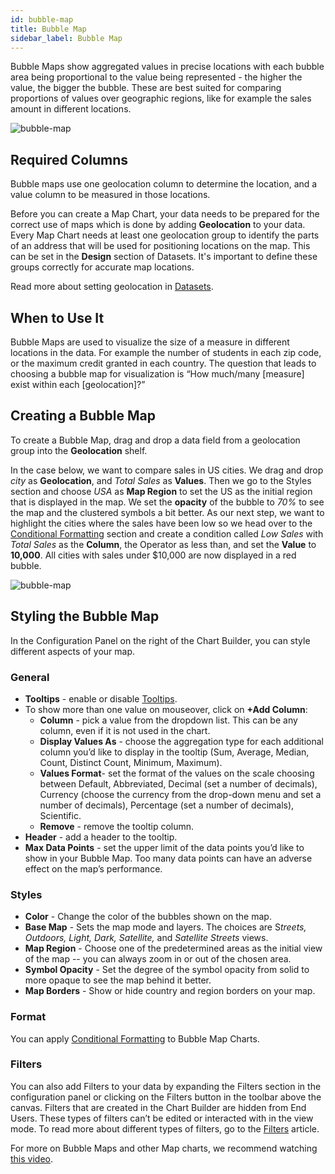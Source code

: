 ```yaml
---
id: bubble-map
title: Bubble Map
sidebar_label: Bubble Map
---
```


<div style={{textAlign: "justify"}}>

Bubble Maps show aggregated values in precise locations with each bubble area being proportional to the value being represented - the higher the value, the bigger the bubble. These are best suited for comparing proportions of values over geographic regions, like for example the sales amount in different locations.
 
![bubble-map](https://s3.amazonaws.com/cdn.qrvey.com/documentation_assets/ui-docs/dataviews/chart-types-all/Bubble-Map/bubble.png#thumbnail)
 
 
## Required Columns
Bubble maps use one geolocation column to determine the location, and a value column to be measured in those locations. 

Before you can create a Map Chart, your data needs to be prepared for the correct use of maps which is done by adding **Geolocation** to your data.
Every Map Chart needs at least one geolocation group to identify the parts of an address that will be used for positioning locations on the map. This can be set in the **Design** section of Datasets. It's important to define these groups correctly for accurate map locations.

Read more about setting geolocation in <a href="/docs/ui-docs/datasets/datasets" target="_blank">Datasets</a>.

 
## When to Use It
Bubble Maps are used to visualize the size of a measure in different locations in the data. For example the number of students in each zip code, or the maximum credit granted in each country. The question that leads to choosing a bubble map for visualization is “How much/many [measure] exist within each [geolocation]?”
 
## Creating a Bubble Map
 
To create a Bubble Map, drag and drop a data field from a geolocation group into the **Geolocation** shelf.
 
In the case below, we want to compare sales in US cities. We drag and drop *city* as **Geolocation**, and *Total Sales* as **Values**. Then we go to the Styles section and choose *USA* as **Map Region** to set the US as the initial region that is displayed in the map. We set the **opacity** of the bubble to *70%* to see the map and the clustered symbols a bit better. As our next step, we want to highlight the cities where the sales have been low so we head over to the <a href="#format">Conditional Formatting</a> section and create a condition called *Low Sales* with *Total Sales* as the **Column**, the Operator as less than, and set the **Value** to **10,000**. All cities with sales under $10,000 are now displayed in a red bubble. 
 
![bubble-map](https://s3.amazonaws.com/cdn.qrvey.com/documentation_assets/ui-docs/dataviews/chart-types-all/Bubble-Map/create.gif#thumbnail)
 
 
## Styling the Bubble Map
In the Configuration Panel on the right of the Chart Builder, you can style different aspects of your map.
 
### General

* **Tooltips** - enable or disable <a href="/docs/ui-docs/dataviews/chart-builder/tooltips" target="_blank">Tooltips</a>.
 * To show more than one value on mouseover, click on **+Add Column**:
     * **Column** - pick a value from the dropdown list. This can be any column, even if it is not used in the chart.
     * **Display Values As** - choose the aggregation type for each additional column you’d like to display in the tooltip (Sum, Average, Median, Count, Distinct Count, Minimum, Maximum).
     * **Values Format**- set the format of the values on the scale choosing between Default, Abbreviated, Decimal (set a number of decimals), Currency (choose the currency from the drop-down menu and set a number of decimals), Percentage (set a number of decimals), Scientific.
     * **Remove** - remove the tooltip column.
 * **Header** - add a header to the tooltip.
* **Max Data Points** - set the upper limit of the data points you’d like to show in your Bubble Map. Too many data points can have an adverse effect on the map’s performance. 
 
### Styles
* **Color** - Change the color of the bubbles shown on the map.
* **Base Map** - Sets the map mode and layers. The choices are S*treets, Outdoors, Light, Dark, Satellite,* and *Satellite Streets* views.
* **Map Region** - Choose one of the predetermined areas as the initial view of the map -- you can always zoom in or out of the chosen area.
* **Symbol Opacity** - Set the degree of the symbol opacity from solid to more opaque to see the map behind it better.
* **Map Borders** - Show or hide country and region borders on your map. 
 
 
 
### Format
You can apply <a href="/docs/ui-docs/dataviews/chart-builder/chart-configuration/format#conditional-formatting" target="_blank">Conditional Formatting</a> to Bubble Map Charts.
 
### Filters
You can also add Filters to your data by expanding the Filters section in the configuration panel or clicking on the Filters button in the toolbar above the canvas.
Filters that are created in the Chart Builder are hidden from End Users. These types of filters can’t be edited or interacted with in the view mode. To read more about different types of filters, go to the <a href="/docs/ui-docs/dataviews/chart-builder/chart-configuration/chart-filters" target="_blank">Filters</a> article.
 
 
For more on Bubble Maps and other Map charts, we recommend watching <a href="/docs/video-training/building-qrvey-sample//docs/video-training/building-qrvey-sample/map-chart" target="_blank">this video</a>.
 
 
 
 
</div>
